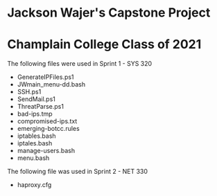 # Jackson Wajer's Capstone Project
# Champlain College Class of 2021

The following files were used in Sprint 1 - SYS 320
* GenerateIPFiles.ps1
* JWmain_menu-dd.bash
* SSH.ps1
* SendMail.ps1
* ThreatParse.ps1
* bad-ips.tmp
* compromised-ips.txt
* emerging-botcc.rules
* iptables.bash
* iptales.bash
* manage-users.bash
* menu.bash

The following file was used in Sprint 2 - NET 330
* haproxy.cfg
